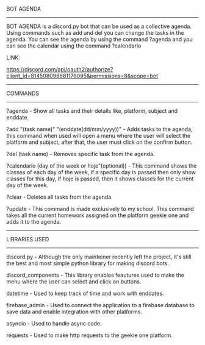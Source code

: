 BOT AGENDA

----------------------------------------------------------------

BOT AGENDA is a discord.py bot that can be used as a collective agenda. Using commands such as add and del you can change the tasks in the agenda.
You can see the agenda by using the command ?agenda and you can see the calendar using the command ?calendario

LINK:

https://discord.com/api/oauth2/authorize?client_id=814508098681176095&permissions=8&scope=bot

----------------------------------------------------------------

COMMANDS

----------------------------------------------------------------

?agenda - Show all tasks and their details like, platform, subject and enddate.

?add "(task name)" "(enddate(dd/mm/yyyy))" - Adds tasks to the agenda, this command when used will open a menu where the user will select the platform and subject, after that, the user must click on the confirm button.

?del (task name) - Removes specific task from the agenda.

?calendario (day of the week or hoje"(optional)) - This command shows the classes of each day of the week, if a specific day is passed then only show classes for this day, if hoje is passed, then it shows classes for the current day of the week.

?clear - Deletes all tasks from the agenda.

?update - This command is made exclusively to my school. This command takes all the current homework assigned on the platform geekie one and adds it to the agenda.

---------------------------------------------------------------

LIBRARIES USED

---------------------------------------------------------------

discord.py - Although the only mainteiner recently left the project, it's still the best and most simple python library for making discord bots.

discord_components - This library enables feautures used to make the menu where the user can select and click on buttons.

datetime - Used to keep track of time and work with enddates.

firebase_admin - Used to connect the application to a firebase database to save data and enable integration with other platforms.

asyncio - Used to handle async code.

requests - Used to make http requests to the geekie one platform.
